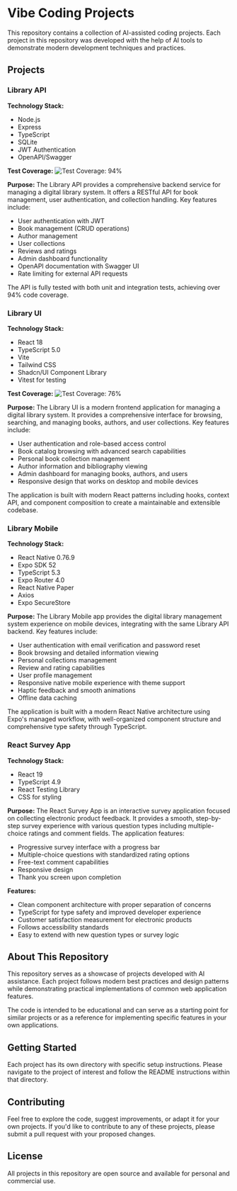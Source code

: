 # Vibe Coding Projects

This repository contains a collection of AI-assisted coding projects. Each project in this repository was developed with the help of AI tools to demonstrate modern development techniques and practices.

## Projects

### Library API

**Technology Stack:**

- Node.js
- Express
- TypeScript
- SQLite
- JWT Authentication
- OpenAPI/Swagger

**Test Coverage:** ![Test Coverage: 94%](https://img.shields.io/badge/coverage-94%25-brightgreen)

**Purpose:**
The Library API provides a comprehensive backend service for managing a digital library system. It offers a RESTful API for book management, user authentication, and collection handling. Key features include:

- User authentication with JWT
- Book management (CRUD operations)
- Author management
- User collections
- Reviews and ratings
- Admin dashboard functionality
- OpenAPI documentation with Swagger UI
- Rate limiting for external API requests

The API is fully tested with both unit and integration tests, achieving over 94% code coverage.

### Library UI

**Technology Stack:**

- React 18
- TypeScript 5.0
- Vite
- Tailwind CSS
- Shadcn/UI Component Library
- Vitest for testing

**Test Coverage:** ![Test Coverage: 76%](https://img.shields.io/badge/coverage-76%25-brightgreen)

**Purpose:**
The Library UI is a modern frontend application for managing a digital library system. It provides a comprehensive interface for browsing, searching, and managing books, authors, and user collections. Key features include:

- User authentication and role-based access control
- Book catalog browsing with advanced search capabilities
- Personal book collection management
- Author information and bibliography viewing
- Admin dashboard for managing books, authors, and users
- Responsive design that works on desktop and mobile devices

The application is built with modern React patterns including hooks, context API, and component composition to create a maintainable and extensible codebase.

### Library Mobile

**Technology Stack:**

- React Native 0.76.9
- Expo SDK 52
- TypeScript 5.3
- Expo Router 4.0
- React Native Paper
- Axios
- Expo SecureStore

**Purpose:**
The Library Mobile app provides the digital library management system experience on mobile devices, integrating with the same Library API backend. Key features include:

- User authentication with email verification and password reset
- Book browsing and detailed information viewing
- Personal collections management
- Review and rating capabilities
- User profile management
- Responsive native mobile experience with theme support
- Haptic feedback and smooth animations
- Offline data caching

The application is built with a modern React Native architecture using Expo's managed workflow, with well-organized component structure and comprehensive type safety through TypeScript.

### React Survey App

**Technology Stack:**

- React 19
- TypeScript 4.9
- React Testing Library
- CSS for styling

**Purpose:**
The React Survey App is an interactive survey application focused on collecting electronic product feedback. It provides a smooth, step-by-step survey experience with various question types including multiple-choice ratings and comment fields. The application features:

- Progressive survey interface with a progress bar
- Multiple-choice questions with standardized rating options
- Free-text comment capabilities
- Responsive design
- Thank you screen upon completion

**Features:**

- Clean component architecture with proper separation of concerns
- TypeScript for type safety and improved developer experience
- Customer satisfaction measurement for electronic products
- Follows accessibility standards
- Easy to extend with new question types or survey logic

## About This Repository

This repository serves as a showcase of projects developed with AI assistance. Each project follows modern best practices and design patterns while demonstrating practical implementations of common web application features.

The code is intended to be educational and can serve as a starting point for similar projects or as a reference for implementing specific features in your own applications.

## Getting Started

Each project has its own directory with specific setup instructions. Please navigate to the project of interest and follow the README instructions within that directory.

## Contributing

Feel free to explore the code, suggest improvements, or adapt it for your own projects. If you'd like to contribute to any of these projects, please submit a pull request with your proposed changes.

## License

All projects in this repository are open source and available for personal and commercial use.

